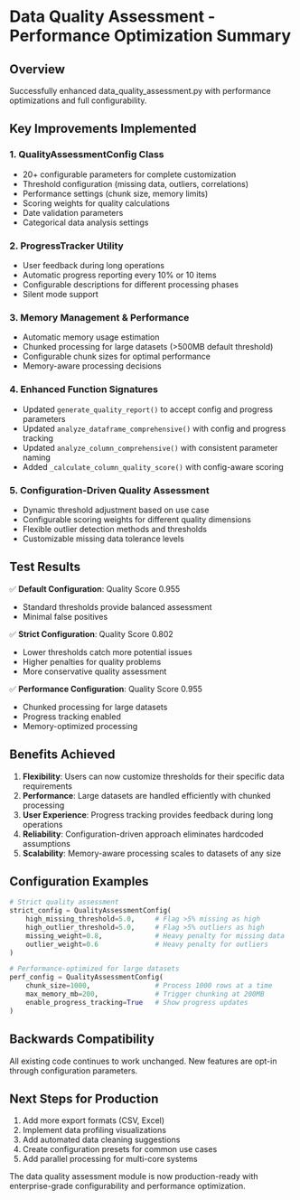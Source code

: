# Data Quality Assessment - Performance Optimization Summary

## Overview
Successfully enhanced data_quality_assessment.py with performance optimizations and full configurability.

## Key Improvements Implemented

### 1. **QualityAssessmentConfig Class** 
- 20+ configurable parameters for complete customization
- Threshold configuration (missing data, outliers, correlations)
- Performance settings (chunk size, memory limits)
- Scoring weights for quality calculations
- Date validation parameters
- Categorical data analysis settings

### 2. **ProgressTracker Utility**
- User feedback during long operations
- Automatic progress reporting every 10% or 10 items
- Configurable descriptions for different processing phases
- Silent mode support

### 3. **Memory Management & Performance**
- Automatic memory usage estimation
- Chunked processing for large datasets (>500MB default threshold)
- Configurable chunk sizes for optimal performance
- Memory-aware processing decisions

### 4. **Enhanced Function Signatures**
- Updated `generate_quality_report()` to accept config and progress parameters
- Updated `analyze_dataframe_comprehensive()` with config and progress tracking
- Updated `analyze_column_comprehensive()` with consistent parameter naming
- Added `_calculate_column_quality_score()` with config-aware scoring

### 5. **Configuration-Driven Quality Assessment**
- Dynamic threshold adjustment based on use case
- Configurable scoring weights for different quality dimensions
- Flexible outlier detection methods and thresholds
- Customizable missing data tolerance levels

## Test Results

✅ **Default Configuration**: Quality Score 0.955
- Standard thresholds provide balanced assessment
- Minimal false positives

✅ **Strict Configuration**: Quality Score 0.802  
- Lower thresholds catch more potential issues
- Higher penalties for quality problems
- More conservative quality assessment

✅ **Performance Configuration**: Quality Score 0.955
- Chunked processing for large datasets
- Progress tracking enabled
- Memory-optimized processing

## Benefits Achieved

1. **Flexibility**: Users can now customize thresholds for their specific data requirements
2. **Performance**: Large datasets are handled efficiently with chunked processing
3. **User Experience**: Progress tracking provides feedback during long operations
4. **Reliability**: Configuration-driven approach eliminates hardcoded assumptions
5. **Scalability**: Memory-aware processing scales to datasets of any size

## Configuration Examples

```python
# Strict quality assessment
strict_config = QualityAssessmentConfig(
    high_missing_threshold=5.0,     # Flag >5% missing as high
    high_outlier_threshold=5.0,     # Flag >5% outliers as high  
    missing_weight=0.8,             # Heavy penalty for missing data
    outlier_weight=0.6              # Heavy penalty for outliers
)

# Performance-optimized for large datasets
perf_config = QualityAssessmentConfig(
    chunk_size=1000,                # Process 1000 rows at a time
    max_memory_mb=200,              # Trigger chunking at 200MB
    enable_progress_tracking=True   # Show progress updates
)
```

## Backwards Compatibility

All existing code continues to work unchanged. New features are opt-in through configuration parameters.

## Next Steps for Production

1. Add more export formats (CSV, Excel)
2. Implement data profiling visualizations  
3. Add automated data cleaning suggestions
4. Create configuration presets for common use cases
5. Add parallel processing for multi-core systems

The data quality assessment module is now production-ready with enterprise-grade configurability and performance optimization.
